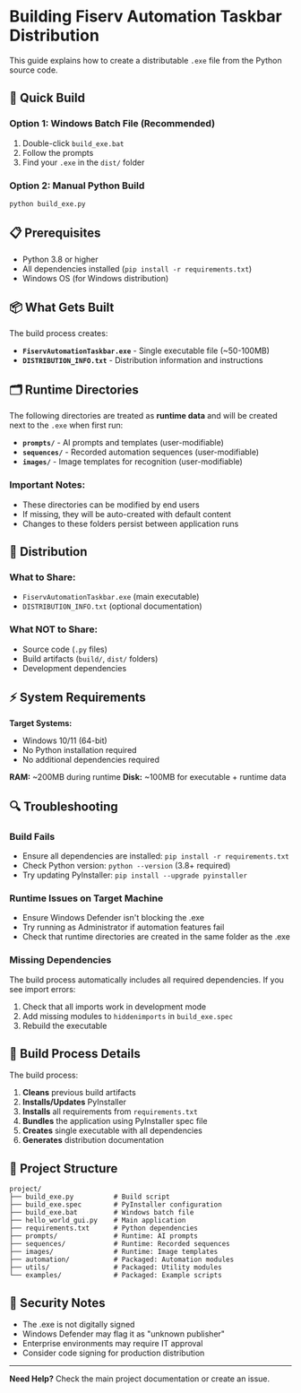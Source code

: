 # Building Fiserv Automation Taskbar Distribution

This guide explains how to create a distributable `.exe` file from the Python source code.

## 🚀 Quick Build

### Option 1: Windows Batch File (Recommended)
1. Double-click `build_exe.bat`
2. Follow the prompts
3. Find your `.exe` in the `dist/` folder

### Option 2: Manual Python Build
```bash
python build_exe.py
```

## 📋 Prerequisites

- Python 3.8 or higher
- All dependencies installed (`pip install -r requirements.txt`)
- Windows OS (for Windows distribution)

## 📦 What Gets Built

The build process creates:

- **`FiservAutomationTaskbar.exe`** - Single executable file (~50-100MB)
- **`DISTRIBUTION_INFO.txt`** - Distribution information and instructions

## 🗂️ Runtime Directories

The following directories are treated as **runtime data** and will be created next to the `.exe` when first run:

- **`prompts/`** - AI prompts and templates (user-modifiable)
- **`sequences/`** - Recorded automation sequences (user-modifiable)  
- **`images/`** - Image templates for recognition (user-modifiable)

### Important Notes:
- These directories can be modified by end users
- If missing, they will be auto-created with default content
- Changes to these folders persist between application runs

## 🔧 Distribution

### What to Share:
- `FiservAutomationTaskbar.exe` (main executable)
- `DISTRIBUTION_INFO.txt` (optional documentation)

### What NOT to Share:
- Source code (`.py` files)
- Build artifacts (`build/`, `dist/` folders)
- Development dependencies

## ⚡ System Requirements

**Target Systems:**
- Windows 10/11 (64-bit)
- No Python installation required
- No additional dependencies required

**RAM:** ~200MB during runtime
**Disk:** ~100MB for executable + runtime data

## 🔍 Troubleshooting

### Build Fails
- Ensure all dependencies are installed: `pip install -r requirements.txt`
- Check Python version: `python --version` (3.8+ required)
- Try updating PyInstaller: `pip install --upgrade pyinstaller`

### Runtime Issues on Target Machine
- Ensure Windows Defender isn't blocking the .exe
- Try running as Administrator if automation features fail
- Check that runtime directories are created in the same folder as the .exe

### Missing Dependencies
The build process automatically includes all required dependencies. If you see import errors:

1. Check that all imports work in development mode
2. Add missing modules to `hiddenimports` in `build_exe.spec`
3. Rebuild the executable

## 🎯 Build Process Details

The build process:

1. **Cleans** previous build artifacts
2. **Installs/Updates** PyInstaller
3. **Installs** all requirements from `requirements.txt`
4. **Bundles** the application using PyInstaller spec file
5. **Creates** single executable with all dependencies
6. **Generates** distribution documentation

## 📁 Project Structure

```
project/
├── build_exe.py          # Build script
├── build_exe.spec        # PyInstaller configuration
├── build_exe.bat         # Windows batch file
├── hello_world_gui.py    # Main application
├── requirements.txt      # Python dependencies
├── prompts/              # Runtime: AI prompts
├── sequences/            # Runtime: Recorded sequences
├── images/               # Runtime: Image templates
├── automation/           # Packaged: Automation modules
├── utils/                # Packaged: Utility modules
└── examples/             # Packaged: Example scripts
```

## 🔐 Security Notes

- The .exe is not digitally signed
- Windows Defender may flag it as "unknown publisher"
- Enterprise environments may require IT approval
- Consider code signing for production distribution

---

**Need Help?** Check the main project documentation or create an issue. 